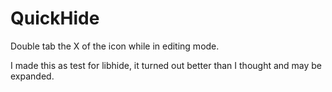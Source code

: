 QuickHide
=========
Double tab the X of the icon while in editing mode.

I made this as test for libhide, it turned out better than I thought and may be expanded. 

